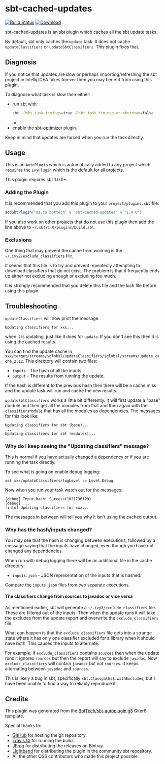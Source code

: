 # sbt-cached-updates

[![Build Status][Build Status]](https://travis-ci.org/BotTech/sbt-cached-updates)
[![Download][Download]](https://bintray.com/bottech/sbt-plugins/sbt-cached-updates/_latestVersion)

sbt-cached-updates is an sbt plugin which caches all the sbt update tasks.

By default, sbt only caches the `update` task. It does not cache `updateClassifiers` or `updateSbtClassifiers`.
This plugin fixes that.

## Diagnosis

If you notice that updates are slow or perhaps importing/refreshing the sbt project in Intellij IDEA takes forever then you may benefit from using this plugin.

To diagnose what task is slow then either:
* run sbt with:
  ```bash
  sbt -Dsbt.task.timings=true -Dsbt.task.timings.on.shutdown=false
  ```
  or,
* enable the [sbt-optimizer][sbt-optimizer] plugin.

Keep in mind that updates are forced when you run the task directly.

## Usage

This is an `AutoPlugin` which is automatically added to any project which `requires` the `IvyPlugin` which is the
default for all projects.

This plugin requires sbt 1.0.0+.

### Adding the Plugin

It is recommended that you add this plugin to your `project/plugins.sbt` file:
```scala
addSbtPlugin("nz.co.bottech" % "sbt-cached-updates" % "1.0.0")
```

If you also work on other projects that do not use this plugin then add the line above to
`~/.sbt/1.0/plugins/build.sbt`.

### Exclusions

One thing that may prevent the cache from working is the `~/.ivy2/exclude_classifiers` file.

It seems that this file is to try and prevent repeatedly attempting to download classifiers that do not exist.
The problem is that it frequently ends up either not excluding enough or excluding too much.

It is strongly recommended that you delete this file and the lock file before using this plugin.

## Troubleshooting

`updateClassifiers` will now print the message:
```sbtshell
Updating classifiers for xxx...
```
when it is updating, just like it does for `update`. If you don't see this then it is using the cached results.

You can find the update cache in `xxx/target/streams/$global/updateClassifiers/$global/streams/update_cache_2.12`.
This directory will contain two files:
* `inputs` - The hash of all the inputs.
* `output` - The results from running the update.

If the hash is different to the previous hash then there will be a cache miss and the update task will run and cache
the new results.

`updateSbtClassifiers` works a little bit differently. It will first update a "base" module and then get all the
modules from that and then again with the `classifiersModule` that has all the modules as dependencies.
The messages for this look like:
```sbtshell
Updating classifiers for sbt (base)...
...
Updating classifiers for sbt (modules)...
```

### Why do I keep seeing the "Updating classifiers" message?

This is normal if you have actually changed a dependency or if you are running the task directly.

To see what is going on enable debug logging:
```sbtshell
set xxx/updateClassifiers/logLevel := Level.Debug
```

Now when you run your task watch out for the messages:
```sbtshell
[debug] Input hash: Success(1021736120)
[debug] ...
[info] Updating classifiers for xxx...
```

The messages in between will tell you why it isn't using the cached output.

### Why has the hash/inputs changed?

You may see that the hash is changing between executions, followed by a message saying that the inputs have changed,
even though you have not changed any dependencies.

When run with debug logging there will be an additional file in the cache directory:
* `inputs.json` - JSON representation of the inputs that is hashed.

Compare the `inputs.json` files from two separate executions.

#### The classifiers change from sources to javadoc or vice versa

As mentioned earlier, sbt will generate a `~/.ivy2/exclude_classifiers` file. These are filtered out of the inputs.
Then when the update runs it will take the excludes from the update report and overwrite the `exclude_classifiers` file.

What can happen is that the `exclude_classifiers` file gets into a strange state where it has only one classifier
excluded for a library when it should have both. This causes the inputs to alternate.

For example; If `exclude_classifiers` contains `sources` then when the update runs it ignores `sources` but then the
report will say to exclude `javadoc`. Now `exclude_classifiers` will contain `javadoc` but not `sources`. It keeps
alternating between `javadoc` and `sources`.

This is likely a bug in sbt, specifically `sbt.Classpaths$.withExcludes`, but I have been unable to find a way to
reliably reproduce it.

## Credits

This plugin was generated from the [BotTech/sbt-autoplugin.g8][sbt-autoplugin] Giter8 template.

Special thanks to:
* [GitHub][Github] for hosting the git repository.
* [Travis CI][Travis CI] for running the build.
* [JFrog][JFrog] for distributing the releases on Bintray.
* [Lightbend][Lightbend] for distributing the plugin in the community sbt repository.
* All the other OSS contributors who made this project possible.

[Build Status]: https://travis-ci.org/BotTech/sbt-cached-updates.svg?branch=master
[Download]: https://api.bintray.com/packages/bottech/sbt-plugins/sbt-cached-updates/images/download.svg
[Github]: https://github.com
[JFrog]: https://jfrog.com
[Lightbend]: https://www.lightbend.com
[sbt-autoplugin]: https://github.com/BotTech/sbt-autoplugin.g8
[sbt-optimizer]: https://github.com/jrudolph/sbt-optimizer
[Travis CI]: https://travis-ci.org
